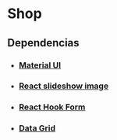 

# Shop

## Dependencias
- ### [Material UI](https://mui.com/material-ui/getting-started/installation/)
- ### [React slideshow image](https://www.npmjs.com/package/react-slideshow-image)
- ### [React Hook Form](https://react-hook-form.com/)
- ### [Data Grid](https://mui.com/x/react-data-grid/getting-started/#main-content)
